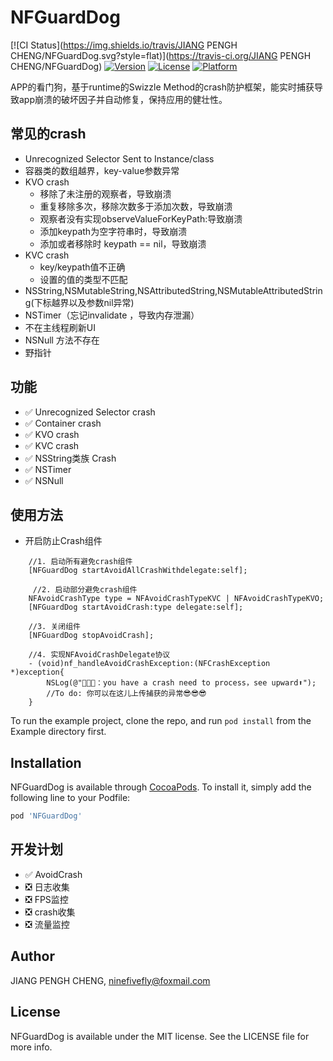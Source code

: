 # NFGuardDog

[![CI Status](https://img.shields.io/travis/JIANG PENGH CHENG/NFGuardDog.svg?style=flat)](https://travis-ci.org/JIANG PENGH CHENG/NFGuardDog)
[![Version](https://img.shields.io/cocoapods/v/NFGuardDog.svg?style=flat)](https://cocoapods.org/pods/NFGuardDog)
[![License](https://img.shields.io/cocoapods/l/NFGuardDog.svg?style=flat)](https://cocoapods.org/pods/NFGuardDog)
[![Platform](https://img.shields.io/cocoapods/p/NFGuardDog.svg?style=flat)](https://cocoapods.org/pods/NFGuardDog)

APP的看门狗，基于runtime的Swizzle Method的crash防护框架，能实时捕获导致app崩溃的破坏因子并自动修复，保持应用的健壮性。

## 常见的crash

- Unrecognized Selector Sent to Instance/class
- 容器类的数组越界，key-value参数异常
- KVO crash
    - 移除了未注册的观察者，导致崩溃
    - 重复移除多次，移除次数多于添加次数，导致崩溃
    - 观察者没有实现observeValueForKeyPath:导致崩溃
    - 添加keypath为空字符串时，导致崩溃
    - 添加或者移除时 keypath == nil，导致崩溃
- KVC crash
    - key/keypath值不正确
    - 设置的值的类型不匹配
- NSString,NSMutableString,NSAttributedString,NSMutableAttributedString(下标越界以及参数nil异常)
- NSTimer（忘记invalidate ，导致内存泄漏）
- 不在主线程刷新UI
- NSNull 方法不存在
- 野指针

## 功能
- ✅  Unrecognized Selector crash
- ✅  Container crash 
- ✅  KVO crash
- ✅  KVC crash
- ✅  NSString类族 Crash
- ✅  NSTimer 
- ✅  NSNull 


## 使用方法

- 开启防止Crash组件
```
    //1. 启动所有避免crash组件
    [NFGuardDog startAvoidAllCrashWithdelegate:self];
    
     //2. 启动部分避免crash组件
    NFAvoidCrashType type = NFAvoidCrashTypeKVC | NFAvoidCrashTypeKVO;
    [NFGuardDog startAvoidCrash:type delegate:self];
    
    //3. 关闭组件
    [NFGuardDog stopAvoidCrash];
    
    //4. 实现NFAvoidCrashDelegate协议
    - (void)nf_handleAvoidCrashException:(NFCrashException *)exception{
        NSLog(@"🐞🐞🐞：you have a crash need to process，see upward⬆️");
        //To do: 你可以在这儿上传捕获的异常😎😎😎
    }
```


To run the example project, clone the repo, and run `pod install` from the Example directory first.

## Installation

NFGuardDog is available through [CocoaPods](https://cocoapods.org). To install
it, simply add the following line to your Podfile:

```ruby
pod 'NFGuardDog'
```

## 开发计划
- ✅  AvoidCrash
- ❎  日志收集
- ❎  FPS监控
- ❎  crash收集
- ❎  流量监控

## Author

JIANG PENGH CHENG, ninefivefly@foxmail.com

## License

NFGuardDog is available under the MIT license. See the LICENSE file for more info.
